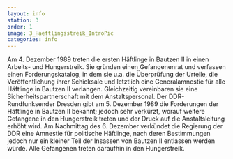 ```yaml
---
layout: info
station: 3
order: 1
image: 3_Haeftlingsstreik_IntroPic
categories: info
---
```

Am 4. Dezember 1989 treten die ersten H&auml;ftlinge in Bautzen II in einen Arbeits- und Hungerstreik. Sie gr&uuml;nden einen Gefangenenrat und verfassen einen Forderungskatalog, in dem sie u.a. die &Uuml;berpr&uuml;fung der Urteile, die Ver&ouml;ffentlichung ihrer Schicksale und letztlich eine Generalamnestie f&uuml;r alle H&auml;ftlinge in Bautzen II verlangen. Gleichzeitig vereinbaren sie eine Sicherheitspartnerschaft mit dem Anstaltspersonal. Der DDR-Rundfunksender Dresden gibt am 5. Dezember 1989 die Forderungen der H&auml;ftlinge in Bautzen II bekannt; jedoch sehr verk&uuml;rzt, worauf weitere Gefangene in den Hungerstreik treten und der Druck auf die Anstaltsleitung erh&ouml;ht wird. Am Nachmittag des 6. Dezember verk&uuml;ndet die Regierung der DDR eine Amnestie f&uuml;r politische H&auml;ftlinge, nach deren Bestimmungen jedoch nur ein kleiner Teil der Insassen von Bautzen II entlassen werden w&uuml;rde. Alle Gefangenen treten daraufhin in den Hungerstreik.